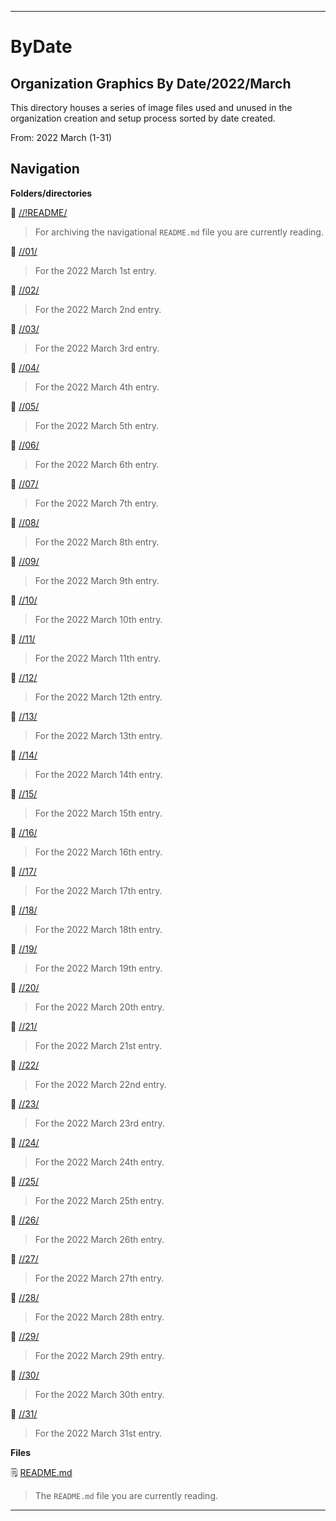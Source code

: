 
***

# ByDate

## Organization Graphics By Date/2022/March

This directory houses a series of image files used and unused in the organization creation and setup process sorted by date created.

From: 2022 March (1-31)

## Navigation

**Folders/directories**

📁 [//!README/](/OrganizationGraphics/!README/)

> For archiving the navigational `README.md` file you are currently reading.

📁 [//01/](/OrganizationGraphics/ByDate/2022/March/01/)

> For the 2022 March 1st entry.

📁 [//02/](/OrganizationGraphics/ByDate/2022/March/02/)

> For the 2022 March 2nd entry.

📁 [//03/](/OrganizationGraphics/ByDate/2022/March/03/)

> For the 2022 March 3rd entry.

📁 [//04/](/OrganizationGraphics/ByDate/2022/March/04/)

> For the 2022 March 4th entry.

📁 [//05/](/OrganizationGraphics/ByDate/2022/March/05/)

> For the 2022 March 5th entry.

📁 [//06/](/OrganizationGraphics/ByDate/2022/March/06/)

> For the 2022 March 6th entry.

📁 [//07/](/OrganizationGraphics/ByDate/2022/March/07/)

> For the 2022 March 7th entry.

📁 [//08/](/OrganizationGraphics/ByDate/2022/March/08/)

> For the 2022 March 8th entry.

📁 [//09/](/OrganizationGraphics/ByDate/2022/March/09/)

> For the 2022 March 9th entry.

📁 [//10/](/OrganizationGraphics/ByDate/2022/March/10/)

> For the 2022 March 10th entry.

📁 [//11/](/OrganizationGraphics/ByDate/2022/March/11/)

> For the 2022 March 11th entry.

📁 [//12/](/OrganizationGraphics/ByDate/2022/March/12/)

> For the 2022 March 12th entry.

📁 [//13/](/OrganizationGraphics/ByDate/2022/March/13/)

> For the 2022 March 13th entry.

📁 [//14/](/OrganizationGraphics/ByDate/2022/March/14/)

> For the 2022 March 14th entry.

📁 [//15/](/OrganizationGraphics/ByDate/2022/March/15/)

> For the 2022 March 15th entry.

📁 [//16/](/OrganizationGraphics/ByDate/2022/March/16/)

> For the 2022 March 16th entry.

📁 [//17/](/OrganizationGraphics/ByDate/2022/March/17/)

> For the 2022 March 17th entry.

📁 [//18/](/OrganizationGraphics/ByDate/2022/March/18/)

> For the 2022 March 18th entry.

📁 [//19/](/OrganizationGraphics/ByDate/2022/March/19/)

> For the 2022 March 19th entry.

📁 [//20/](/OrganizationGraphics/ByDate/2022/March/20/)

> For the 2022 March 20th entry.

📁 [//21/](/OrganizationGraphics/ByDate/2022/March/21/)

> For the 2022 March 21st entry.

📁 [//22/](/OrganizationGraphics/ByDate/2022/March/22/)

> For the 2022 March 22nd entry.

📁 [//23/](/OrganizationGraphics/ByDate/2022/March/23/)

> For the 2022 March 23rd entry.

📁 [//24/](/OrganizationGraphics/ByDate/2022/March/24/)

> For the 2022 March 24th entry.

📁 [//25/](/OrganizationGraphics/ByDate/2022/March/25/)

> For the 2022 March 25th entry.

📁 [//26/](/OrganizationGraphics/ByDate/2022/March/26/)

> For the 2022 March 26th entry.

📁 [//27/](/OrganizationGraphics/ByDate/2022/March/27/)

> For the 2022 March 27th entry.

📁 [//28/](/OrganizationGraphics/ByDate/2022/March/28/)

> For the 2022 March 28th entry.

📁 [//29/](/OrganizationGraphics/ByDate/2022/March/29/)

> For the 2022 March 29th entry.

📁 [//30/](/OrganizationGraphics/ByDate/2022/March/30/)

> For the 2022 March 30th entry.

📁 [//31/](/OrganizationGraphics/ByDate/2022/March/31/)

> For the 2022 March 31st entry.

**Files**

🗒️ [README.md](/OrganizationGraphics/ByDate/2022/March/README.md)

> The `README.md` file you are currently reading.

***

